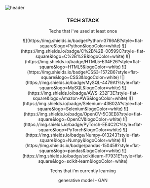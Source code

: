 ![header](https://capsule-render.vercel.app/api?type=waving&color=auto&height=300&section=header&text=ujin&fontSize=90)

<h3 align = "center">TECH STACK</h3>
<p align = "center">Techs that i've used at least once</p>
<p align = "center">
![](https://img.shields.io/badge/Python-3766AB?style=flat-square&logo=Python&logoColor=white) ![](https://img.shields.io/badge/C%2B%2B-00599C?style=flat-square&logo=C%2B%2B&logoColor=white) ![](https://img.shields.io/badge/HTML5-E34F26?style=flat-square&logo=HTML5&logoColor=white) ![](https://img.shields.io/badge/CSS3-1572B6?style=flat-square&logo=CSS3&logoColor=white) ![](https://img.shields.io/badge/MySQL-4479A1?style=flat-square&logo=MySQL&logoColor=white) ![](https://img.shields.io/badge/AWS-232F3E?style=flat-square&logo=Amazon-AWS&logoColor=white)
![](https://img.shields.io/badge/Selenium-43B02A?style=flat-square&logo=Selenium&logoColor=white) ![](https://img.shields.io/badge/OpenCV-5C3EE8?style=flat-square&logo=OpenCV&logoColor=white) ![](https://img.shields.io/badge/PyTorch-EE4C2C?style=flat-square&logo=PyTorch&logoColor=white) ![](https://img.shields.io/badge/Numpy-013243?style=flat-square&logo=Numpy&logoColor=white) ![](https://img.shields.io/badge/pandas-150458?style=flat-square&logo=pandas&logoColor=white) ![](https://img.shields.io/badge/scikitlearn-F7931E?style=flat-square&logo=scikit-learn&logoColor=white)
</p>

<p align = "center">Techs that i'm currently learning</p>
<p align = "center">generative model - GAN</p>



